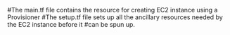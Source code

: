 #The main.tf file contains the resource for creating EC2 instance using a Provisioner 
#The setup.tf file sets up all the ancillary resources needed by the EC2 instance before it 
#can be spun up.

